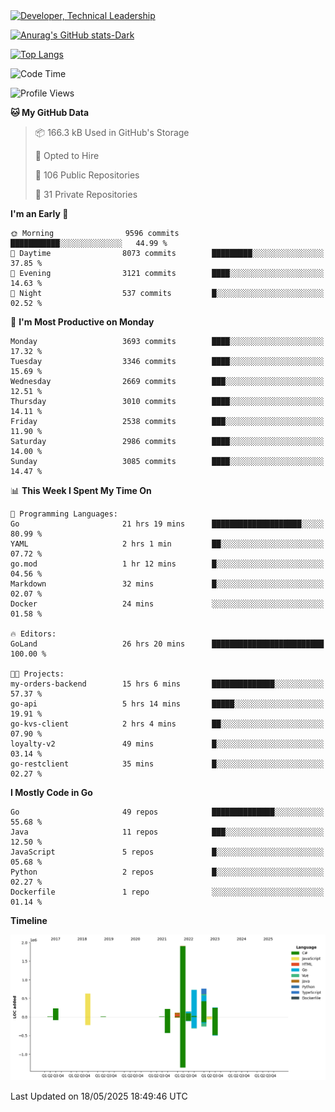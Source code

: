 <div>
  <a href="https://www.linkedin.com/in/arielpineiro/" target="_blank" rel="nofollow noopener noreferrer">
    <img src="https://img.shields.io/badge/-LinkedIn-%230077B5?style=for-the-badge&logo=linkedin&logoColor=white" alt="Developer, Technical Leadership" title="Ariel Piñeiro">
  </a>
</div>

[![Anurag's GitHub stats-Dark](https://github-readme-stats.vercel.app/api?username=arielsrv&show_icons=true&theme=dark#gh-dark-mode-only)](https://github.com/anuraghazra/github-readme-stats#gh-dark-mode-only)

[![Top Langs](https://github-readme-stats.vercel.app/api/top-langs/?username=arielsrv&layout=compact&langs_count=10&theme=dark#gh-dark-mode-only)](https://github.com/anuraghazra/github-readme-stats&theme=dark#gh-dark-mode-only)

<!--START_SECTION:waka-->
![Code Time](http://img.shields.io/badge/Code%20Time-1%2C271%20hrs%209%20mins-blue)

![Profile Views](http://img.shields.io/badge/Profile%20Views-0-blue)

**🐱 My GitHub Data** 

> 📦 166.3 kB Used in GitHub's Storage 
 > 
> 💼 Opted to Hire
 > 
> 📜 106 Public Repositories 
 > 
> 🔑 31 Private Repositories 
 > 
**I'm an Early 🐤** 

```text
🌞 Morning                9596 commits        ███████████░░░░░░░░░░░░░░   44.99 % 
🌆 Daytime                8073 commits        █████████░░░░░░░░░░░░░░░░   37.85 % 
🌃 Evening                3121 commits        ████░░░░░░░░░░░░░░░░░░░░░   14.63 % 
🌙 Night                  537 commits         █░░░░░░░░░░░░░░░░░░░░░░░░   02.52 % 
```
📅 **I'm Most Productive on Monday** 

```text
Monday                   3693 commits        ████░░░░░░░░░░░░░░░░░░░░░   17.32 % 
Tuesday                  3346 commits        ████░░░░░░░░░░░░░░░░░░░░░   15.69 % 
Wednesday                2669 commits        ███░░░░░░░░░░░░░░░░░░░░░░   12.51 % 
Thursday                 3010 commits        ████░░░░░░░░░░░░░░░░░░░░░   14.11 % 
Friday                   2538 commits        ███░░░░░░░░░░░░░░░░░░░░░░   11.90 % 
Saturday                 2986 commits        ████░░░░░░░░░░░░░░░░░░░░░   14.00 % 
Sunday                   3085 commits        ████░░░░░░░░░░░░░░░░░░░░░   14.47 % 
```


📊 **This Week I Spent My Time On** 

```text
💬 Programming Languages: 
Go                       21 hrs 19 mins      ████████████████████░░░░░   80.99 % 
YAML                     2 hrs 1 min         ██░░░░░░░░░░░░░░░░░░░░░░░   07.72 % 
go.mod                   1 hr 12 mins        █░░░░░░░░░░░░░░░░░░░░░░░░   04.56 % 
Markdown                 32 mins             █░░░░░░░░░░░░░░░░░░░░░░░░   02.07 % 
Docker                   24 mins             ░░░░░░░░░░░░░░░░░░░░░░░░░   01.58 % 

🔥 Editors: 
GoLand                   26 hrs 20 mins      █████████████████████████   100.00 % 

🐱‍💻 Projects: 
my-orders-backend        15 hrs 6 mins       ██████████████░░░░░░░░░░░   57.37 % 
go-api                   5 hrs 14 mins       █████░░░░░░░░░░░░░░░░░░░░   19.91 % 
go-kvs-client            2 hrs 4 mins        ██░░░░░░░░░░░░░░░░░░░░░░░   07.90 % 
loyalty-v2               49 mins             █░░░░░░░░░░░░░░░░░░░░░░░░   03.14 % 
go-restclient            35 mins             █░░░░░░░░░░░░░░░░░░░░░░░░   02.27 % 
```

**I Mostly Code in Go** 

```text
Go                       49 repos            ██████████████░░░░░░░░░░░   55.68 % 
Java                     11 repos            ███░░░░░░░░░░░░░░░░░░░░░░   12.50 % 
JavaScript               5 repos             █░░░░░░░░░░░░░░░░░░░░░░░░   05.68 % 
Python                   2 repos             █░░░░░░░░░░░░░░░░░░░░░░░░   02.27 % 
Dockerfile               1 repo              ░░░░░░░░░░░░░░░░░░░░░░░░░   01.14 % 
```



**Timeline**

![Lines of Code chart](https://raw.githubusercontent.com/arielsrv/arielsrv/main/assets/bar_graph.png)


 Last Updated on 18/05/2025 18:49:46 UTC
<!--END_SECTION:waka-->
